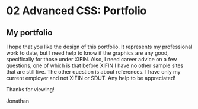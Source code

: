 # 02 Advanced CSS: Portfolio

## My portfolio

I hope that you like the design of this portfolio. It represents my professional work to date, but I need help to know if the graphics are any good, specifically for those under XIFIN. Also, I need career advice on a few questions, one of which is that before XIFIN I have no other sample sites that are still live. The other question is about references. I have only my current employer and not XIFIN or SDUT. Any help to be appreciated!

Thanks for viewing!

Jonathan

